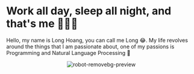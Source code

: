 # Work all day, sleep all night, and that's me 👋😊👋

Hello, my name is Long Hoang, you can call me Long 😂. My life revolves around the things that I am passionate about, one of my passions is Programming and Natural Language Processing 🤖
<p align="center">
  <img src="https://user-images.githubusercontent.com/121651344/222485641-7497e5db-b7aa-4b35-a388-ab98187ff4b9.png" alt="robot-removebg-preview">
</p>
